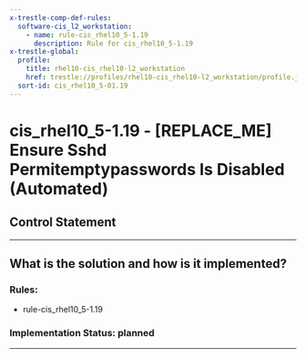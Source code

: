 ```yaml
---
x-trestle-comp-def-rules:
  software-cis_l2_workstation:
    - name: rule-cis_rhel10_5-1.19
      description: Rule for cis_rhel10_5-1.19
x-trestle-global:
  profile:
    title: rhel10-cis_rhel10-l2_workstation
    href: trestle://profiles/rhel10-cis_rhel10-l2_workstation/profile.json
  sort-id: cis_rhel10_5-01.19
---
```


# cis_rhel10_5-1.19 - \[REPLACE_ME\] Ensure Sshd Permitemptypasswords Is Disabled (Automated)

## Control Statement

______________________________________________________________________

## What is the solution and how is it implemented?

<!-- For implementation status enter one of: implemented, partial, planned, alternative, not-applicable -->

<!-- Note that the list of rules under ### Rules: is read-only and changes will not be captured after assembly to JSON -->

<!-- Add control implementation description here for control: cis_rhel10_5-1.19 -->

### Rules:

  - rule-cis_rhel10_5-1.19

### Implementation Status: planned

______________________________________________________________________
